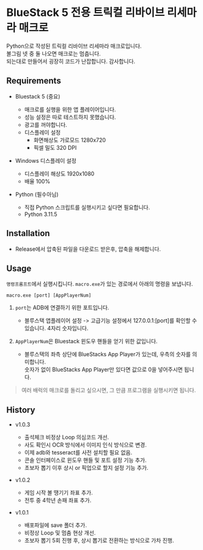 # BlueStack 5 전용 트릭컬 리바이브 리세마라 매크로
Python으로 작성된 트릭컬 리바이브 리세마라 매크로입니다. <br>
볼그림 넷 중 둘 나오면 매크로는 멈춥니다. <br>
되는대로 만들어서 굉장히 코드가 난잡합니다. 감사합니다.

## Requirements
- Bluestack 5 (중요)
    - 매크로를 실행을 위한 앱 플레이어입니다.
    - 성능 설정은 따로 테스트하지 못했습니다.
    - 광고를 꺼야합니다.
    - 디스플레이 설정
        - 화면해상도 가로모드 1280x720
        - 픽셀 밀도 320 DPI

- Windows 디스플레이 설정
    - 디스플레이 해상도 1920x1080
    - 배율 100%

- Python (필수아님)
    - 직접 Python 스크립트를 실행시키고 싶다면 필요합니다.
    - Python 3.11.5

## Installation
- Release에서 압축된 파일을 다운로드 받은후, 압축을 해제합니다.

## Usage
`명령프롬프트`에서 실행시킵니다. `macro.exe`가 있는 경로에서 아래의 명령을 보냅니다.
```
macro.exe [port] [AppPlayerNum]
```
1. `port`는 ADB에 연결하기 위한 포트입니다.
    - 블루스택 앱플레이어 설정 -> 고급기능 설정에서 127.0.0.1:[port]를 확인할 수 있습니다. 4자리 숫자입니다.

2. `AppPlayerNum`은 Bluestack 윈도우 핸들을 얻기 위한 값입니다.
    - 블루스택의 좌측 상단에 BlueStacks App Player가 있는데, 우측의 숫자를 의미합니다. <br>숫자가 없이 BlueStacks App Player만 있다면 값으로 0을 넣어주시면 됩니다.

> 여러 배럭의 매크로를 돌리고 싶으시면, 그 만큼 프로그램을 실행시키면 됩니다.

## History
- v1.0.3
    - 출석체크 비정상 Loop 의심코드 개선.
    - 사도 확인시 OCR 방식에서 이미지 인식 방식으로 변경.
    - 이제 adb와 tesseract를 사전 설치할 필요 없음.
    - 콘솔 인터페이스로 윈도우 핸들 및 포트 설정 기능 추가.
    - 초보자 뽑기 이후 상시 or 픽업으로 할지 설정 기능 추가.
      
- v1.0.2
    - 게임 시작 볼 땡기기 좌표 추가.
    - 전투 중 4학년 손패 좌표 추가.

- v1.0.1
    - 배포파일에 save 폴더 추가.
    - 비정상 Loop 및 멈춤 현상 개선.
    - 초보자 뽑기 5회 진행 후, 상시 뽑기로 전환하는 방식으로 가차 진행.
